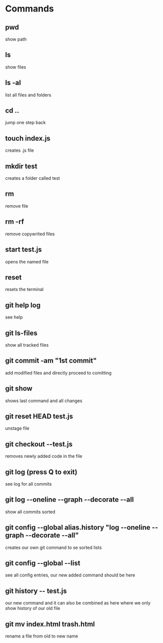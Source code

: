 # Commands

## pwd

show path

## ls

show files

## ls -al

list all files and folders

## cd ..

jump one step back

## touch index.js

creates .js file

## mkdir test

creates a folder called test

## rm

remove file

## rm -rf

remove copywrited files

## start test.js

opens the named file

## reset

resets the terminal

<!-- ////////// -->

## git help log

see help

## git ls-files

show all tracked files

## git commit -am "1st commit"

add modified files and directly proceed to comitting

## git show

shows last command and all changes

## git reset HEAD test.js

unstage file

## git checkout --test.js

removes newly added code in the file

## git log (press Q to exit)

see log for all commits

## git log --oneline --graph --decorate --all

show all commits sorted

## git config --global alias.history "log --oneline --graph --decorate --all"

creates our own git command to se sorted lists

## git config --global --list

see all config entries, our new added command should be here

## git history -- test.js

our new command and it can also be combined as here where we only show history of our old file


## git mv index.html trash.html
rename a file from old to new name
